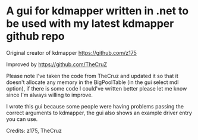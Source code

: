 # A gui for kdmapper written in .net to be used with my latest kdmapper github repo

Original creator of kdmapper https://github.com/z175

Improved by https://github.com/TheCruZ

Please note I've taken the code from TheCruz and updated it so that it doesn't allocate any memory in the BigPoolTable (in the gui select mdl option), if there is some code I could've written better please let me know since I'm always willing to improve.

I wrote this gui because some people were having problems passing the correct arguments to kdmapper, the gui also shows an example driver entry you can use.


Credits: z175, TheCruz
